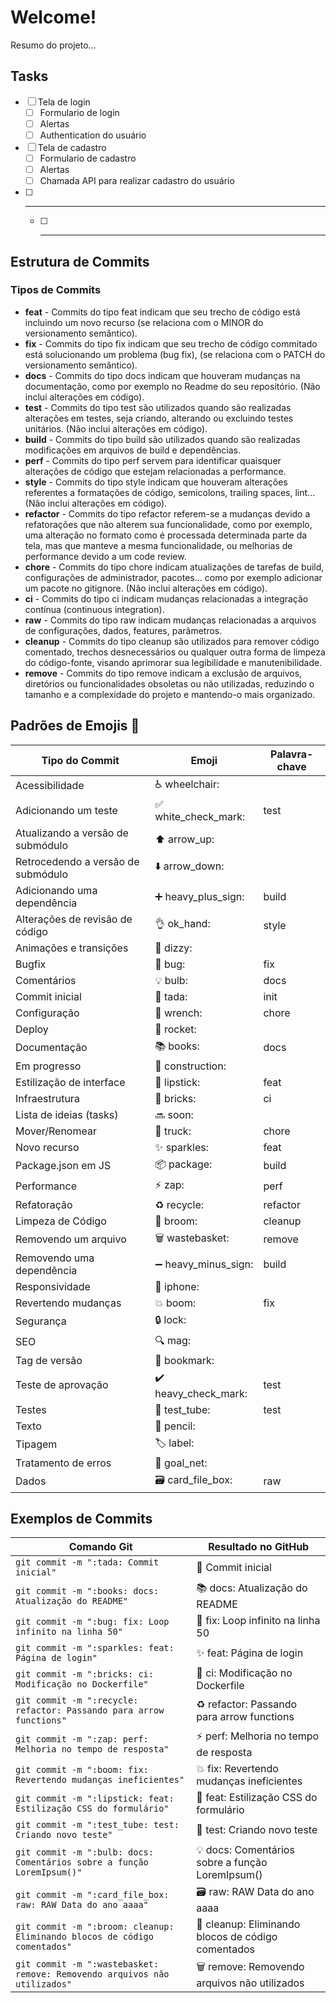 # Welcome!

Resumo do projeto...

## Tasks

- [ ] Tela de login
    - [ ] Formulario de login
    - [ ] Alertas 
    - [ ] Authentication do usuário
- [ ] Tela de cadastro
    - [ ] Formulario de cadastro
    - [ ] Alertas
    - [ ] Chamada API para realizar cadastro do usuário
- [ ] ---
    - [ ] ---

## Estrutura de Commits

### Tipos de Commits

- **feat** - Commits do tipo feat indicam que seu trecho de código está incluindo um novo recurso (se relaciona com o MINOR do versionamento semântico).
- **fix** - Commits do tipo fix indicam que seu trecho de código commitado está solucionando um problema (bug fix), (se relaciona com o PATCH do versionamento semântico).
- **docs** - Commits do tipo docs indicam que houveram mudanças na documentação, como por exemplo no Readme do seu repositório. (Não inclui alterações em código).
- **test** - Commits do tipo test são utilizados quando são realizadas alterações em testes, seja criando, alterando ou excluindo testes unitários. (Não inclui alterações em código).
- **build** - Commits do tipo build são utilizados quando são realizadas modificações em arquivos de build e dependências.
- **perf** - Commits do tipo perf servem para identificar quaisquer alterações de código que estejam relacionadas a performance.
- **style** - Commits do tipo style indicam que houveram alterações referentes a formatações de código, semicolons, trailing spaces, lint... (Não inclui alterações em código).
- **refactor** - Commits do tipo refactor referem-se a mudanças devido a refatorações que não alterem sua funcionalidade, como por exemplo, uma alteração no formato como é processada determinada parte da tela, mas que manteve a mesma funcionalidade, ou melhorias de performance devido a um code review.
- **chore** - Commits do tipo chore indicam atualizações de tarefas de build, configurações de administrador, pacotes... como por exemplo adicionar um pacote no gitignore. (Não inclui alterações em código).
- **ci** - Commits do tipo ci indicam mudanças relacionadas a integração contínua (continuous integration).
- **raw** - Commits do tipo raw indicam mudanças relacionadas a arquivos de configurações, dados, features, parâmetros.
- **cleanup** - Commits do tipo cleanup são utilizados para remover código comentado, trechos desnecessários ou qualquer outra forma de limpeza do código-fonte, visando aprimorar sua legibilidade e manutenibilidade.
- **remove** - Commits do tipo remove indicam a exclusão de arquivos, diretórios ou funcionalidades obsoletas ou não utilizadas, reduzindo o tamanho e a complexidade do projeto e mantendo-o mais organizado.

## Padrões de Emojis 💈

| Tipo do Commit                | Emoji                | Palavra-chave      |
|-------------------------------|----------------------|--------------------|
| Acessibilidade                 | ♿ wheelchair:       |                    |
| Adicionando um teste           | ✅ white_check_mark: | test               |
| Atualizando a versão de submódulo | ⬆️ arrow_up:       |                    |
| Retrocedendo a versão de submódulo | ⬇️ arrow_down:    |                    |
| Adicionando uma dependência    | ➕ heavy_plus_sign:  | build              |
| Alterações de revisão de código| 👌 ok_hand:         | style              |
| Animações e transições         | 💫 dizzy:           |                    |
| Bugfix                         | 🐛 bug:             | fix                |
| Comentários                    | 💡 bulb:            | docs               |
| Commit inicial                 | 🎉 tada:            | init               |
| Configuração                   | 🔧 wrench:          | chore              |
| Deploy                         | 🚀 rocket:          |                    |
| Documentação                   | 📚 books:           | docs               |
| Em progresso                   | 🚧 construction:    |                    |
| Estilização de interface       | 💄 lipstick:        | feat               |
| Infraestrutura                 | 🧱 bricks:          | ci                 |
| Lista de ideias (tasks)        | 🔜 soon:            |                    |
| Mover/Renomear                 | 🚚 truck:           | chore              |
| Novo recurso                   | ✨ sparkles:        | feat               |
| Package.json em JS             | 📦 package:         | build              |
| Performance                    | ⚡ zap:             | perf               |
| Refatoração                    | ♻️ recycle:         | refactor           |
| Limpeza de Código              | 🧹 broom:           | cleanup            |
| Removendo um arquivo           | 🗑️ wastebasket:     | remove             |
| Removendo uma dependência      | ➖ heavy_minus_sign: | build              |
| Responsividade                 | 📱 iphone:          |                    |
| Revertendo mudanças            | 💥 boom:            | fix                |
| Segurança                      | 🔒️ lock:           |                    |
| SEO                            | 🔍️ mag:            |                    |
| Tag de versão                  | 🔖 bookmark:        |                    |
| Teste de aprovação             | ✔️ heavy_check_mark:| test               |
| Testes                         | 🧪 test_tube:       | test               |
| Texto                          | 📝 pencil:          |                    |
| Tipagem                        | 🏷️ label:          |                    |
| Tratamento de erros            | 🥅 goal_net:        |                    |
| Dados                          | 🗃️ card_file_box:   | raw                |

## Exemplos de Commits

| Comando Git                                         | Resultado no GitHub                                     |
|-----------------------------------------------------|---------------------------------------------------------|
| `git commit -m ":tada: Commit inicial"`              | 🎉 Commit inicial                                       |
| `git commit -m ":books: docs: Atualização do README"`| 📚 docs: Atualização do README                          |
| `git commit -m ":bug: fix: Loop infinito na linha 50"` | 🐛 fix: Loop infinito na linha 50                      |
| `git commit -m ":sparkles: feat: Página de login"`   | ✨ feat: Página de login                                |
| `git commit -m ":bricks: ci: Modificação no Dockerfile"` | 🧱 ci: Modificação no Dockerfile                        |
| `git commit -m ":recycle: refactor: Passando para arrow functions"` | ♻️ refactor: Passando para arrow functions         |
| `git commit -m ":zap: perf: Melhoria no tempo de resposta"` | ⚡ perf: Melhoria no tempo de resposta                 |
| `git commit -m ":boom: fix: Revertendo mudanças ineficientes"` | 💥 fix: Revertendo mudanças ineficientes              |
| `git commit -m ":lipstick: feat: Estilização CSS do formulário"` | 💄 feat: Estilização CSS do formulário              |
| `git commit -m ":test_tube: test: Criando novo teste"` | 🧪 test: Criando novo teste                            |
| `git commit -m ":bulb: docs: Comentários sobre a função LoremIpsum()"` | 💡 docs: Comentários sobre a função LoremIpsum()     |
| `git commit -m ":card_file_box: raw: RAW Data do ano aaaa"` | 🗃️ raw: RAW Data do ano aaaa                         |
| `git commit -m ":broom: cleanup: Eliminando blocos de código comentados"` | 🧹 cleanup: Eliminando blocos de código comentados  |
| `git commit -m ":wastebasket: remove: Removendo arquivos não utilizados"` | 🗑️ remove: Removendo arquivos não utilizados           |
